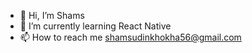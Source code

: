 - 👋 Hi, I’m Shams
- 🌱 I’m currently learning React Native
- 📫 How to reach me shamsudinkhokha56@gmail.com
<!-- - 👀 I’m interested in Mobile Application Development (React Native) -->

<!---
shamsKhokhar56/shamsKhokhar56 is a ✨ special ✨ repository because its `README.md` (this file) appears on your GitHub profile.
You can click the Preview link to take a look at your changes.
--->
